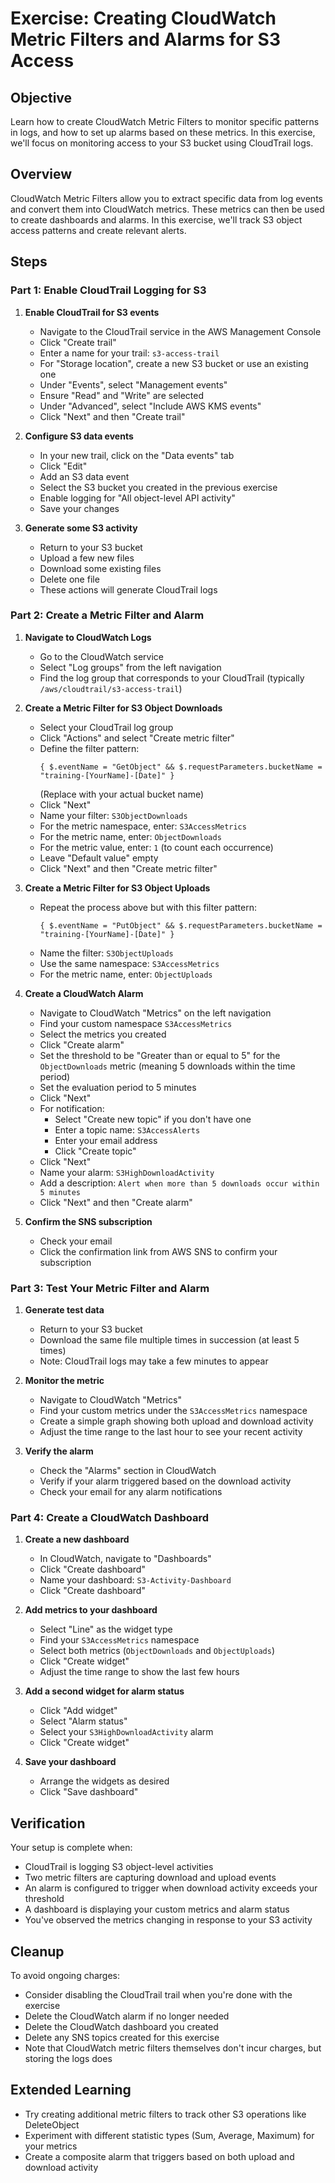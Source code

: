 # Exercise: Creating CloudWatch Metric Filters and Alarms for S3 Access

## Objective
Learn how to create CloudWatch Metric Filters to monitor specific patterns in logs, and how to set up alarms based on these metrics. In this exercise, we'll focus on monitoring access to your S3 bucket using CloudTrail logs.

## Overview
CloudWatch Metric Filters allow you to extract specific data from log events and convert them into CloudWatch metrics. These metrics can then be used to create dashboards and alarms. In this exercise, we'll track S3 object access patterns and create relevant alerts.

## Steps

### Part 1: Enable CloudTrail Logging for S3

1. **Enable CloudTrail for S3 events**
   - Navigate to the CloudTrail service in the AWS Management Console
   - Click "Create trail"
   - Enter a name for your trail: `s3-access-trail`
   - For "Storage location", create a new S3 bucket or use an existing one
   - Under "Events", select "Management events"
   - Ensure "Read" and "Write" are selected
   - Under "Advanced", select "Include AWS KMS events"
   - Click "Next" and then "Create trail"

2. **Configure S3 data events**
   - In your new trail, click on the "Data events" tab
   - Click "Edit"
   - Add an S3 data event
   - Select the S3 bucket you created in the previous exercise
   - Enable logging for "All object-level API activity"
   - Save your changes

3. **Generate some S3 activity**
   - Return to your S3 bucket
   - Upload a few new files
   - Download some existing files
   - Delete one file
   - These actions will generate CloudTrail logs

### Part 2: Create a Metric Filter and Alarm

1. **Navigate to CloudWatch Logs**
   - Go to the CloudWatch service
   - Select "Log groups" from the left navigation
   - Find the log group that corresponds to your CloudTrail (typically `/aws/cloudtrail/s3-access-trail`)

2. **Create a Metric Filter for S3 Object Downloads**
   - Select your CloudTrail log group
   - Click "Actions" and select "Create metric filter"
   - Define the filter pattern:
     ```
     { $.eventName = "GetObject" && $.requestParameters.bucketName = "training-[YourName]-[Date]" }
     ```
     (Replace with your actual bucket name)
   - Click "Next"
   - Name your filter: `S3ObjectDownloads`
   - For the metric namespace, enter: `S3AccessMetrics`
   - For the metric name, enter: `ObjectDownloads`
   - For the metric value, enter: `1` (to count each occurrence)
   - Leave "Default value" empty
   - Click "Next" and then "Create metric filter"

3. **Create a Metric Filter for S3 Object Uploads**
   - Repeat the process above but with this filter pattern:
     ```
     { $.eventName = "PutObject" && $.requestParameters.bucketName = "training-[YourName]-[Date]" }
     ```
   - Name the filter: `S3ObjectUploads`
   - Use the same namespace: `S3AccessMetrics`
   - For the metric name, enter: `ObjectUploads`

4. **Create a CloudWatch Alarm**
   - Navigate to CloudWatch "Metrics" on the left navigation
   - Find your custom namespace `S3AccessMetrics`
   - Select the metrics you created
   - Click "Create alarm"
   - Set the threshold to be "Greater than or equal to 5" for the `ObjectDownloads` metric (meaning 5 downloads within the time period)
   - Set the evaluation period to 5 minutes
   - Click "Next"
   - For notification:
     - Select "Create new topic" if you don't have one
     - Enter a topic name: `S3AccessAlerts`
     - Enter your email address
     - Click "Create topic"
   - Click "Next"
   - Name your alarm: `S3HighDownloadActivity`
   - Add a description: `Alert when more than 5 downloads occur within 5 minutes`
   - Click "Next" and then "Create alarm"

5. **Confirm the SNS subscription**
   - Check your email
   - Click the confirmation link from AWS SNS to confirm your subscription

### Part 3: Test Your Metric Filter and Alarm

1. **Generate test data**
   - Return to your S3 bucket
   - Download the same file multiple times in succession (at least 5 times)
   - Note: CloudTrail logs may take a few minutes to appear

2. **Monitor the metric**
   - Navigate to CloudWatch "Metrics"
   - Find your custom metrics under the `S3AccessMetrics` namespace
   - Create a simple graph showing both upload and download activity
   - Adjust the time range to the last hour to see your recent activity

3. **Verify the alarm**
   - Check the "Alarms" section in CloudWatch
   - Verify if your alarm triggered based on the download activity
   - Check your email for any alarm notifications

### Part 4: Create a CloudWatch Dashboard

1. **Create a new dashboard**
   - In CloudWatch, navigate to "Dashboards"
   - Click "Create dashboard"
   - Name your dashboard: `S3-Activity-Dashboard`
   - Click "Create dashboard"

2. **Add metrics to your dashboard**
   - Select "Line" as the widget type
   - Find your `S3AccessMetrics` namespace
   - Select both metrics (`ObjectDownloads` and `ObjectUploads`)
   - Click "Create widget"
   - Adjust the time range to show the last few hours

3. **Add a second widget for alarm status**
   - Click "Add widget"
   - Select "Alarm status"
   - Select your `S3HighDownloadActivity` alarm
   - Click "Create widget"

4. **Save your dashboard**
   - Arrange the widgets as desired
   - Click "Save dashboard"

## Verification

Your setup is complete when:
- CloudTrail is logging S3 object-level activities
- Two metric filters are capturing download and upload events
- An alarm is configured to trigger when download activity exceeds your threshold
- A dashboard is displaying your custom metrics and alarm status
- You've observed the metrics changing in response to your S3 activity

## Cleanup

To avoid ongoing charges:
- Consider disabling the CloudTrail trail when you're done with the exercise
- Delete the CloudWatch alarm if no longer needed
- Delete the CloudWatch dashboard you created
- Delete any SNS topics created for this exercise
- Note that CloudWatch metric filters themselves don't incur charges, but storing the logs does

## Extended Learning

- Try creating additional metric filters to track other S3 operations like DeleteObject
- Experiment with different statistic types (Sum, Average, Maximum) for your metrics
- Create a composite alarm that triggers based on both upload and download activity